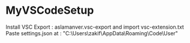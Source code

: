 # MyVSCodeSetup

Install VSC Export : aslamanver.vsc-export and import vsc-extension.txt
Paste settings.json at : "C:\Users\zakif\AppData\Roaming\Code\User"
